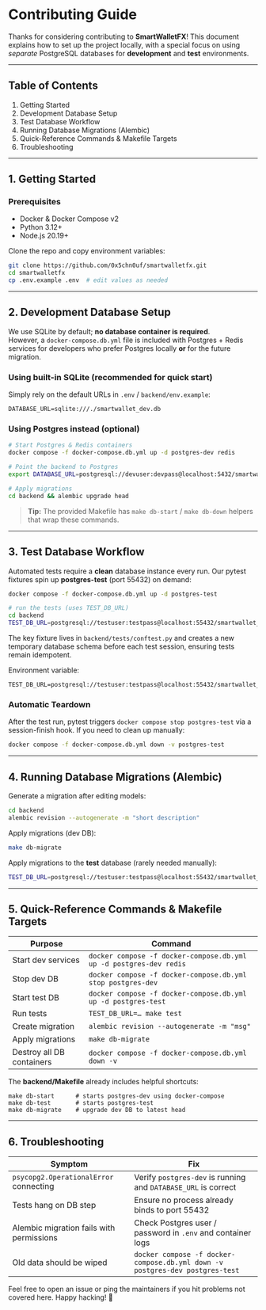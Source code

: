 # Contributing Guide

Thanks for considering contributing to **SmartWalletFX**! This document explains how to set up the project locally, with a special focus on using _separate_ PostgreSQL databases for **development** and **test** environments.

---

## Table of Contents

1. Getting Started
2. Development Database Setup
3. Test Database Workflow
4. Running Database Migrations (Alembic)
5. Quick-Reference Commands & Makefile Targets
6. Troubleshooting

---

## 1. Getting Started

### Prerequisites

- Docker & Docker Compose v2
- Python 3.12+
- Node.js 20.19+

Clone the repo and copy environment variables:

```bash
git clone https://github.com/0x5chn0uf/smartwalletfx.git
cd smartwalletfx
cp .env.example .env  # edit values as needed
```

---

## 2. Development Database Setup

We use SQLite by default; **no database container is required**.  
However, a `docker-compose.db.yml` file is included with Postgres + Redis services for developers who prefer Postgres locally **or** for the future migration.

### Using built-in SQLite (recommended for quick start)

Simply rely on the default URLs in `.env` / `backend/env.example`:

```env
DATABASE_URL=sqlite:///./smartwallet_dev.db
```

### Using Postgres instead (optional)

```bash
# Start Postgres & Redis containers
docker compose -f docker-compose.db.yml up -d postgres-dev redis

# Point the backend to Postgres
export DATABASE_URL=postgresql://devuser:devpass@localhost:5432/smartwallet_dev

# Apply migrations
cd backend && alembic upgrade head
```

> **Tip:** The provided Makefile has `make db-start` / `make db-down` helpers that wrap these commands.

---

## 3. Test Database Workflow

Automated tests require a **clean** database instance every run. Our pytest fixtures spin up **postgres-test** (port 55432) on demand:

```bash
docker compose -f docker-compose.db.yml up -d postgres-test

# run the tests (uses TEST_DB_URL)
cd backend
TEST_DB_URL=postgresql://testuser:testpass@localhost:55432/smartwallet_test make test
```

The key fixture lives in `backend/tests/conftest.py` and creates a new temporary database schema before each test session, ensuring tests remain idempotent.

Environment variable:

```
TEST_DB_URL=postgresql://testuser:testpass@localhost:55432/smartwallet_test
```

### Automatic Teardown

After the test run, pytest triggers `docker compose stop postgres-test` via a session-finish hook. If you need to clean up manually:

```bash
docker compose -f docker-compose.db.yml down -v postgres-test
```

---

## 4. Running Database Migrations (Alembic)

Generate a migration after editing models:

```bash
cd backend
alembic revision --autogenerate -m "short description"
```

Apply migrations (dev DB):

```bash
make db-migrate
```

Apply migrations to the **test** database (rarely needed manually):

```bash
TEST_DB_URL=postgresql://testuser:testpass@localhost:55432/smartwallet_test alembic upgrade head
```

---

## 5. Quick-Reference Commands & Makefile Targets

| Purpose                   | Command                                                            |
| ------------------------- | ------------------------------------------------------------------ |
| Start dev services        | `docker compose -f docker-compose.db.yml up -d postgres-dev redis` |
| Stop dev DB               | `docker compose -f docker-compose.db.yml stop postgres-dev`        |
| Start test DB             | `docker compose -f docker-compose.db.yml up -d postgres-test`      |
| Run tests                 | `TEST_DB_URL=… make test`                                          |
| Create migration          | `alembic revision --autogenerate -m "msg"`                         |
| Apply migrations          | `make db-migrate`                                                  |
| Destroy all DB containers | `docker compose -f docker-compose.db.yml down -v`                  |

The **backend/Makefile** already includes helpful shortcuts:

```make
make db-start      # starts postgres-dev using docker-compose
make db-test       # starts postgres-test
make db-migrate    # upgrade dev DB to latest head
```

---

## 6. Troubleshooting

| Symptom                                  | Fix                                                                          |
| ---------------------------------------- | ---------------------------------------------------------------------------- |
| `psycopg2.OperationalError` connecting   | Verify `postgres-dev` is running and `DATABASE_URL` is correct               |
| Tests hang on DB step                    | Ensure no process already binds to port 55432                                |
| Alembic migration fails with permissions | Check Postgres user / password in `.env` and container logs                  |
| Old data should be wiped                 | `docker compose -f docker-compose.db.yml down -v postgres-dev postgres-test` |

Feel free to open an issue or ping the maintainers if you hit problems not covered here. Happy hacking! :rocket:
